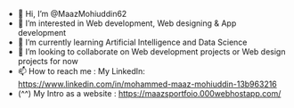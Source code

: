 - 👋 Hi, I’m @MaazMohiuddin62
- 👀 I’m interested in Web development, Web designing & App development 
- 🌱 I’m currently learning Artificial Intelligence and Data Science 
- 💞️ I’m looking to collaborate on Web development projects or Web design projects for now
- 📫 How to reach me : My LinkedIn: https://www.linkedin.com/in/mohammed-maaz-mohiuddin-13b963216
- (^^) My Intro as a website : https://maazsportfoio.000webhostapp.com/
<!---
MaazMohiuddin62/MaazMohiuddin62 is a ✨ special ✨ repository because its `README.md` (this file) appears on your GitHub profile.
You can click the Preview link to take a look at your changes.
--->
